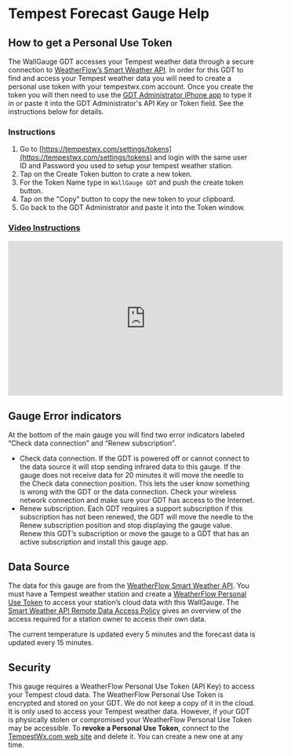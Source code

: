 # Tempest Forecast Gauge Help

## How to get a Personal Use Token

The WallGauge GDT accesses your Tempest weather data through a secure connection to [WeatherFlow’s Smart Weather API](https://weatherflow.github.io/SmartWeather/api/#object-model).  In order for this GDT to find and access your Tempest weather data you will need to create a personal use token with your tempestwx.com account.  Once you create the token you will then need to use the [GDT Administrator iPhone app](https://www.wallgauge.com/a) to type it in or paste it into the GDT Administrator's API Key or Token field.  See the instructions below for details.

### Instructions

 1. Go to [https://tempestwx.com/settings/tokens](https://tempestwx.com/settings/tokens) and login with the same user ID and Password you used to setup your tempest weather station.
 2. Tap on the Create Token button to crate a new token.
 3. For the Token Name type in `WallGauge GDT` and push the create token button.
 4. Tap on the "Copy" button to copy the new token to your clipboard.
 5. Go back to the GDT Administrator and paste it into the Token window.

### [Video Instructions](https://youtu.be/xGuKNiLO4ZA)

<iframe width="560" height="315" src="https://www.youtube.com/embed/xGuKNiLO4ZA" frameborder="0" allow="accelerometer; autoplay; clipboard-write; encrypted-media; gyroscope; picture-in-picture" allowfullscreen></iframe>

## Gauge Error indicators

At the bottom of the main gauge you will find two error indicators labeled “Check data connection” and “Renew subscription”.

- Check data connection. If the GDT is powered off or cannot connect to the data source it will stop sending infrared data to this gauge.  If the gauge does not receive data for 20 minutes it will move the needle to the Check data connection position.  This lets the user know something is wrong with the GDT or the data connection.   Check your wireless network connection and make sure your GDT has access to the Internet.
- Renew subscription. Each GDT requires a support subscription if this subscription has not been renewed, the GDT will move the needle to the Renew subscription position and stop displaying the gauge value.  Renew this GDT’s subscription or move the gauge to a GDT that has an active subscription and install this gauge app.

## Data Source

The data for this gauge are from the [WeatherFlow Smart Weather API](https://weatherflow.github.io/SmartWeather/api/#object-model). You must have a Tempest weather station and create a [WeatherFlow Personal Use Token](https://tempestwx.com/settings/tokens) to access your station’s cloud data with this WallGauge.  The [Smart Weather API Remote Data Access Policy](https://weatherflow.github.io/SmartWeather/api/remote-developer-policy.html) gives an overview of the access required for a station owner to access their own data.  

The current temperature is updated every 5 minutes and the forecast data is updated every 15 minutes.

## Security

This gauge requires a WeatherFlow Personal Use Token (API Key) to access your Tempest cloud data.  The WeatherFlow Personal Use Token is encrypted and stored on your GDT.  We do not keep a copy of it in the cloud.  It is only used to access your Tempest weather data.  However, if your GDT is physically stolen or compromised your WeatherFlow Personal Use Token may be accessible.  To **revoke a Personal Use Token**, connect to the [TempestWx.com web site](https://tempestwx.com/settings/tokens) and delete it.  You can create a new one at any time.
